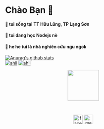 # Chào Bạn 👋
#### 🔭 tui sống tại TT Hữu Lũng, TP Lạng Sơn
#### 🌱 tui đang học Nodejs nè
#### 👰 he he tui là nhà nghiên cứu ngu ngok
[![Anurag's github stats](https://github-readme-stats.vercel.app/api?username=Citnut&show_icons=true&theme=dark)](https://github.com/Citnut)
<br>
[![ahii](https://api.githubtrends.io/user/svg/Citnut/langs?time_range=one_year&theme=dark)](https://github.com/Citnut)
[![ahii](https://api.githubtrends.io/user/svg/Citnut/repos?time_range=one_year&group=other&theme=dark)](https://github.com/Citnut)
<br>
<p align="center"> <img src="https://media3.giphy.com/media/ln7z2eWriiQAllfVcn/200w.webp" width="100"><br></p>
<br>
<p align="center">
  <a href="https://facebook.com/100048509610460" target="_blank"><img align="center" src="https://cdn.jsdelivr.net/npm/simple-icons@3.0.1/icons/facebook.svg" alt="facebook" height="30" width="30" /></a>
  <a href="https://messenger.com/t/100048509610460" target="_blank"><img align="center" src="https://cdn.jsdelivr.net/npm/simple-icons@3.0.1/icons/messenger.svg" alt="messenger" height="30" width="30" /></a>
</p>
<br>
<br>
<br>
